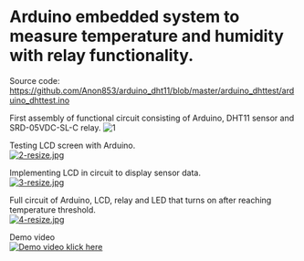 # Arduino embedded system to measure temperature and humidity with relay functionality.

Source code: https://github.com/Anon853/arduino_dht11/blob/master/arduino_dhttest/arduino_dhttest.ino  

First assembly of functional circuit consisting of Arduino, DHT11 sensor and SRD-05VDC-SL-C relay.
![1](https://i.postimg.cc/0NW9zFDm/1-resize.jpg)  

Testing LCD screen with Arduino.  
[![2-resize.jpg](https://i.postimg.cc/nhvNyJL9/2-resize.jpg)](https://postimg.cc/k2gjSLK7)

Implementing LCD in circuit to display sensor data.  
[![3-resize.jpg](https://i.postimg.cc/7P3sPVkj/3-resize.jpg)](https://postimg.cc/SjK7DcjG)

Full circuit of Arduino, LCD, relay and LED that turns on after reaching temperature threshold.  
[![4-resize.jpg](https://i.postimg.cc/BvPpr5pY/4-resize.jpg)](https://postimg.cc/CZYbDqWk)

Demo video  
[![Demo video klick here](https://i.postimg.cc/K8fBqPdf/5-preview-video.jpg)](https://youtu.be/kaEaczl9wj8)  


